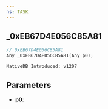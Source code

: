 ```yaml
---
ns: TASK
---
```

## _0xEB67D4E056C85A81

```c
// 0xEB67D4E056C85A81
Any _0xEB67D4E056C85A81(Any p0);
```

```
NativeDB Introduced: v1207
```

## Parameters
* **p0**:
